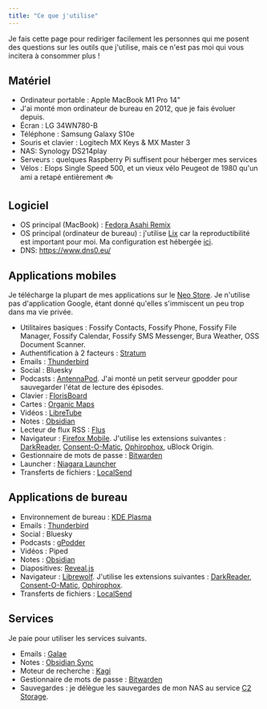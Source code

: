 ```yaml
---
title: "Ce que j'utilise"
---
```


Je fais cette page pour rediriger facilement les personnes qui me posent des questions sur les outils que j'utilise, mais ce n'est pas moi qui vous incitera à consommer plus !

## Matériel

- Ordinateur portable : Apple MacBook M1 Pro 14"
- J'ai monté mon ordinateur de bureau en 2012, que je fais évoluer depuis.
- Écran : LG 34WN780-B
- Téléphone : Samsung Galaxy S10e
- Souris et clavier : Logitech MX Keys & MX Master 3
- NAS: Synology DS214play
- Serveurs : quelques Raspberry Pi suffisent pour héberger mes services
- Vélos : Elops Single Speed 500, et un vieux vélo Peugeot de 1980 qu'un ami a retapé entièrement 🚲

## Logiciel

- OS principal (MacBook) : [Fedora Asahi Remix](https://asahilinux.org/fedora/)
- OS principal (ordinateur de bureau) : j'utilise [Lix](https://lix.systems/) car la reproductibilité est important pour moi. Ma configuration est hébergée [ici](https://github.com/thomas-bouvier/dotfiles).
- DNS: https://www.dns0.eu/

## Applications mobiles

Je télécharge la plupart de mes applications sur le [Neo Store](https://f-droid.org/packages/com.machiav3lli.fdroid/). Je n'utilise pas d'application Google, étant donné qu'elles s'immiscent un peu trop dans ma vie privée.

- Utilitaires basiques : Fossify Contacts, Fossify Phone, Fossify File Manager, Fossify Calendar, Fossify SMS Messenger, Bura Weather, OSS Document Scanner.
- Authentification à 2 facteurs : [Stratum](https://stratumauth.com/)
- Emails : [Thunderbird](https://www.thunderbird.net/fr/mobile/)
- Social : Bluesky
- Podcasts : [AntennaPod](https://antennapod.org/). J'ai monté un petit serveur gpodder pour sauvegarder l'état de lecture des épisodes.
- Clavier : [FlorisBoard](https://florisboard.org/)
- Cartes : [Organic Maps](https://organicmaps.app/)
- Vidéos : [LibreTube](https://libretube.dev/)
- Notes : [Obsidian](https://obsidian.md/)
- Lecteur de flux RSS : [Flus](https://flus.fr/)
- Navigateur : [Firefox Mobile](https://www.mozilla.org/fr/firefox/browsers/mobile/). J'utilise les extensions suivantes : [DarkReader](https://darkreader.org/), [Consent-O-Matic](https://consentomatic.au.dk/), [Ophirophox](https://ophirofox.ophir.dev/), uBlock Origin.
- Gestionnaire de mots de passe : [Bitwarden](https://bitwarden.com/)
- Launcher : [Niagara Launcher](https://niagaralauncher.app/)
- Transferts de fichiers : [LocalSend](https://localsend.org/)

## Applications de bureau

- Environnement de bureau : [KDE Plasma](https://kde.org/plasma-desktop/)
- Emails : [Thunderbird](https://www.thunderbird.net/fr/desktop/)
- Social : Bluesky
- Podcasts : [gPodder](https://gpodder.github.io/)
- Vidéos : Piped
- Notes : [Obsidian](https://obsidian.md/)
- Diapositives: [Reveal.js](https://revealjs.com/)
- Navigateur : [Librewolf](https://librewolf.net/). J'utilise les extensions suivantes : [DarkReader](https://darkreader.org/), [Consent-O-Matic](https://consentomatic.au.dk/), [Ophirophox](https://ophirofox.ophir.dev/).
- Transferts de fichiers : [LocalSend](https://localsend.org/)

## Services

Je paie pour utiliser les services suivants.

- Emails : [Galae](https://www.galae.net/en/)
- Notes : [Obsidian Sync](https://obsidian.md/sync)
- Moteur de recherche : [Kagi](https://kagi.com/settings?p=billing_plan)
- Gestionnaire de mots de passe : [Bitwarden](https://bitwarden.com/)
- Sauvegardes : je délègue les sauvegardes de mon NAS au service [C2 Storage](https://c2.synology.com/en-global/storage/overview).
